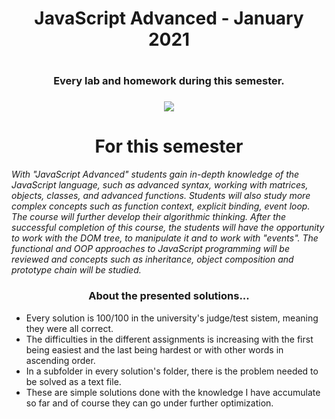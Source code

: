 <h1 align="center"> JavaScript Advanced - January 2021 <h1>
 <h3 align="center"> Every lab and homework during this semester.<h3>
<p align="center">
  <a href="https://softuni.bg/trainings/3217/js-advanced-january-2021/internal">
    <img src="https://i.imgur.com/arAr8gZ.png" />
  </a>
<p>
  
<h1 align="center">For this semester</h1>


<p><i>With "JavaScript Advanced" students gain in-depth knowledge of the JavaScript language, such as advanced syntax, working with matrices, objects, classes, and advanced functions. Students will also study more complex concepts such as function context, explicit binding, event loop. The course will further develop their algorithmic thinking. After the successful completion of this course, the students will have the opportunity to work with the DOM tree, to manipulate it and to work with "events". The functional and OOP approaches to JavaScript programming will be reviewed and concepts such as inheritance, object composition and prototype chain will be studied.</i></p>

<h3 align="center">About the presented solutions...</h3>

- Every solution is 100/100 in the university's judge/test sistem, meaning they were all correct.
- The difficulties in the different assignments is increasing with the first being easiest and the last being hardest or with other words in ascending order.
- In a subfolder in every solution's folder, there is the problem needed to be solved as a text file.
- These are simple solutions done with the knowledge I have accumulate so far and of course they can go under further optimization.
